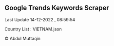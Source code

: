 

## Google Trends Keywords Scraper 
 
Last Update 14-12-2022 , 08:59:54

Country List :
VIETNAM.json



© Abdul Muttaqin 
